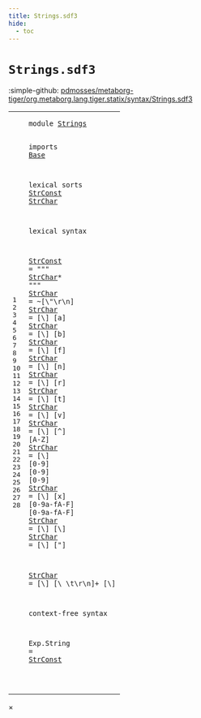 ```yaml
---
title: Strings.sdf3
hide:
  - toc
---
```


# `Strings.sdf3`

:simple-github: [pdmosses/metaborg-tiger/org.metaborg.lang.tiger.statix/syntax/Strings.sdf3]

[pdmosses/metaborg-tiger/org.metaborg.lang.tiger.statix/syntax/Strings.sdf3]: https://github.com/pdmosses/metaborg-tiger/blob/master/org.metaborg.lang.tiger.statix/syntax/Strings.sdf3 "The source file on GitHub"

<div class="sdf3"><table class="highlighttable"><tbody><tr><td class="linenos"><div class="linenodiv"><pre><span></span>1
2
3
4
5
6
7
8
9
10
11
12
13
14
15
16
17
18
19
20
21
22
23
24
25
26
27
28
</pre></div></td>
<td class="code"><pre><code><span class="keyword">module</span> <a href="../Tiger.sdf3/#Strings_11_9" id="Strings_1_8" title="Referenced at ../Tiger.sdf3 line 11">Strings</a>

<span class="keyword">imports</span> <a href="../Base.sdf3/#Base_1_8" id="Base_3_9" title="Defined at ../Base.sdf3 line 1">Base</a>

<span class="keyword">lexical sorts</span> <a href="#StrConst_28_16" id="StrConst_5_15" title="Referenced at line 28">StrConst</a> <a href="#StrChar_9_19" id="StrChar_5_24" title="Referenced at line 9">StrChar</a>

<span class="keyword">lexical syntax</span>

  <a href="#StrConst_28_16" id="StrConst_9_3" title="Referenced at line 28">StrConst</a> = <span class="cons_Lit">"\""</span> <a href="#StrChar_5_24" id="StrChar_9_19" title="Defined at line 5, 10, 11, 12, 13, 14, 15, 16, 17, 18, 19, 20, 21, 22, 24">StrChar</a>* <span class="cons_Lit">"\""</span>
  <a href="#StrChar_9_19" id="StrChar_10_3" title="Referenced at line 9">StrChar</a> = ~[\\\"\r\n]
  <a href="#StrChar_9_19" id="StrChar_11_3" title="Referenced at line 9">StrChar</a> = [\\] [<span class="cons_Regular">a</span>]
  <a href="#StrChar_9_19" id="StrChar_12_3" title="Referenced at line 9">StrChar</a> = [\\] [<span class="cons_Regular">b</span>]
  <a href="#StrChar_9_19" id="StrChar_13_3" title="Referenced at line 9">StrChar</a> = [\\] [<span class="cons_Regular">f</span>]
  <a href="#StrChar_9_19" id="StrChar_14_3" title="Referenced at line 9">StrChar</a> = [\\] [<span class="cons_Regular">n</span>]
  <a href="#StrChar_9_19" id="StrChar_15_3" title="Referenced at line 9">StrChar</a> = [\\] [<span class="cons_Regular">r</span>]
  <a href="#StrChar_9_19" id="StrChar_16_3" title="Referenced at line 9">StrChar</a> = [\\] [<span class="cons_Regular">t</span>]
  <a href="#StrChar_9_19" id="StrChar_17_3" title="Referenced at line 9">StrChar</a> = [\\] [<span class="cons_Regular">v</span>]
  <a href="#StrChar_9_19" id="StrChar_18_3" title="Referenced at line 9">StrChar</a> = [\\] [\^] [<span class="cons_Regular">A</span>-<span class="cons_Regular">Z</span>]
  <a href="#StrChar_9_19" id="StrChar_19_3" title="Referenced at line 9">StrChar</a> = [\\] [<span class="cons_Regular">0</span>-<span class="cons_Regular">9</span>] [<span class="cons_Regular">0</span>-<span class="cons_Regular">9</span>] [<span class="cons_Regular">0</span>-<span class="cons_Regular">9</span>]
  <a href="#StrChar_9_19" id="StrChar_20_3" title="Referenced at line 9">StrChar</a> = [\\] [<span class="cons_Regular">x</span>] [<span class="cons_Regular">0</span>-<span class="cons_Regular">9</span><span class="cons_Regular">a</span>-<span class="cons_Regular">f</span><span class="cons_Regular">A</span>-<span class="cons_Regular">F</span>] [<span class="cons_Regular">0</span>-<span class="cons_Regular">9</span><span class="cons_Regular">a</span>-<span class="cons_Regular">f</span><span class="cons_Regular">A</span>-<span class="cons_Regular">F</span>]
  <a href="#StrChar_9_19" id="StrChar_21_3" title="Referenced at line 9">StrChar</a> = [\\] [\\]
  <a href="#StrChar_9_19" id="StrChar_22_3" title="Referenced at line 9">StrChar</a> = [\\] [\"]

  <a href="#StrChar_9_19" id="StrChar_24_3" title="Referenced at line 9">StrChar</a> = [\\] [\ \t\r\n]+ [\\]

<span class="keyword">context-free syntax</span>

  <span id="Exp_28_3" title="Not referenced">Exp</span>.<span class="cons_Constructor"><span id="String_28_7" title="Not referenced">String</span></span> = <a href="#StrConst_5_15" id="StrConst_28_16" title="Defined at line 5, 9">StrConst</a>

</code></pre></td></tr></tbody></table></div>

<div id="modal">
  <div id="modal-content">
    <span id="modal-close">&times;</span>
    <h2 id="modal-h2"></h2>
    <p  id="modal-p"></p>
    <ul id="modal-ul"></ul>
  </div>
</div>
